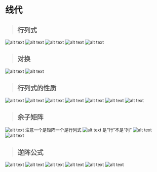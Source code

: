 # 线代
> ## 行列式
![alt text](image-55.png)
![alt text](image-56.png)
![alt text](image-57.png)
![alt text](image-58.png)
![alt text](image-59.png)
>## 对换
![alt text](image-61.png)
![alt text](image-62.png)
>## 行列式的性质
![alt text](image-63.png)
![alt text](image-64.png)
![alt text](image-65.png)
![alt text](image-66.png)
![alt text](image-67.png)
![alt text](image-69.png)
![alt text](image-70.png)
>## 余子矩阵
![alt text](image-71.png)
注意一个是矩阵一个是行列式
![alt text](image-72.png)
是“行”不是“列”
![alt text](image-73.png)
![alt text](image-74.png)
>## 逆阵公式
![alt text](image-75.png)
![alt text](image-76.png)
![alt text](image-77.png)
![alt text](image-78.png)
![alt text](image-79.png)
![alt text](image-80.png)



